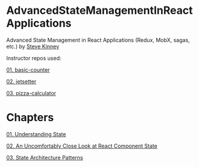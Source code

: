 # AdvancedStateManagementInReactApplications
Advanced State Management in React Applications (Redux, MobX, sagas, etc.) by [Steve Kinney](https://frontendmasters.com/workshops/advanced-state-management-in-react/)

Instructor repos used: 

[01. basic-counter](https://github.com/stevekinney/basic-counter)

[02. jetsetter](https://github.com/stevekinney/jetsetter)

[03. pizza-calculator](https://github.com/stevekinney/pizza-calculator)

# Chapters
[01. Understanding State](https://github.com/xgirma/AdvancedStateManagementInReactApplications/tree/master/chapters/ch.01)

[02. An Uncomfortably Close Look at React Component State](https://github.com/xgirma/AdvancedStateManagementInReactApplications/tree/master/chapters/ch.02)

[03. State Architecture Patterns](https://github.com/xgirma/AdvancedStateManagementInReactApplications/tree/master/chapters/ch.03)
